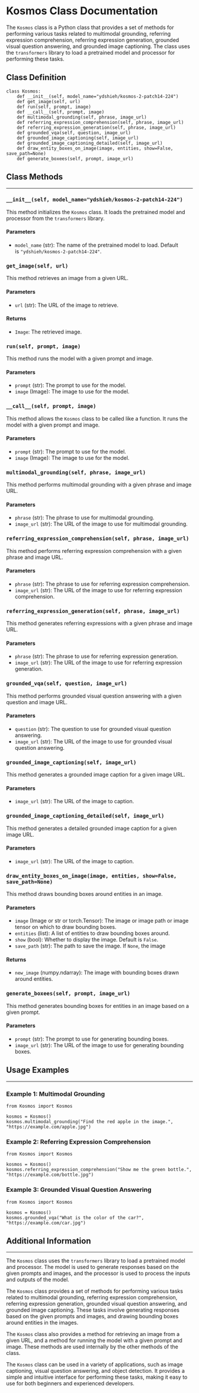 # Kosmos Class Documentation


The `Kosmos` class is a Python class that provides a set of methods for performing various tasks related to multimodal grounding, referring expression comprehension, referring expression generation, grounded visual question answering, and grounded image captioning. The class uses the `transformers` library to load a pretrained model and processor for performing these tasks.

Class Definition
----------------

```
class Kosmos:
    def __init__(self, model_name="ydshieh/kosmos-2-patch14-224")
    def get_image(self, url)
    def run(self, prompt, image)
    def __call__(self, prompt, image)
    def multimodal_grounding(self, phrase, image_url)
    def referring_expression_comprehension(self, phrase, image_url)
    def referring_expression_generation(self, phrase, image_url)
    def grounded_vqa(self, question, image_url)
    def grounded_image_captioning(self, image_url)
    def grounded_image_captioning_detailed(self, image_url)
    def draw_entity_boxes_on_image(image, entities, show=False, save_path=None)
    def generate_boxees(self, prompt, image_url)
```


## Class Methods
-------------

### `__init__(self, model_name="ydshieh/kosmos-2-patch14-224")`

This method initializes the `Kosmos` class. It loads the pretrained model and processor from the `transformers` library.

#### Parameters

-   `model_name` (str): The name of the pretrained model to load. Default is `"ydshieh/kosmos-2-patch14-224"`.

### `get_image(self, url)`

This method retrieves an image from a given URL.

#### Parameters

-   `url` (str): The URL of the image to retrieve.

#### Returns

-   `Image`: The retrieved image.

### `run(self, prompt, image)`

This method runs the model with a given prompt and image.

#### Parameters

-   `prompt` (str): The prompt to use for the model.
-   `image` (Image): The image to use for the model.

### `__call__(self, prompt, image)`

This method allows the `Kosmos` class to be called like a function. It runs the model with a given prompt and image.

#### Parameters

-   `prompt` (str): The prompt to use for the model.
-   `image` (Image): The image to use for the model.

### `multimodal_grounding(self, phrase, image_url)`

This method performs multimodal grounding with a given phrase and image URL.

#### Parameters

-   `phrase` (str): The phrase to use for multimodal grounding.
-   `image_url` (str): The URL of the image to use for multimodal grounding.

### `referring_expression_comprehension(self, phrase, image_url)`

This method performs referring expression comprehension with a given phrase and image URL.

#### Parameters

-   `phrase` (str): The phrase to use for referring expression comprehension.
-   `image_url` (str): The URL of the image to use for referring expression comprehension.

### `referring_expression_generation(self, phrase, image_url)`

This method generates referring expressions with a given phrase and image URL.

#### Parameters

-   `phrase` (str): The phrase to use for referring expression generation.
-   `image_url` (str): The URL of the image to use for referring expression generation.

### `grounded_vqa(self, question, image_url)`

This method performs grounded visual question answering with a given question and image URL.

#### Parameters

-   `question` (str): The question to use for grounded visual question answering.
-   `image_url` (str): The URL of the image to use for grounded visual question answering.

### `grounded_image_captioning(self, image_url)`

This method generates a grounded image caption for a given image URL.

#### Parameters

-   `image_url` (str): The URL of the image to caption.

### `grounded_image_captioning_detailed(self, image_url)`

This method generates a detailed grounded image caption for a given image URL.

#### Parameters

-   `image_url` (str): The URL of the image to caption.

### `draw_entity_boxes_on_image(image, entities, show=False, save_path=None)`

This method draws bounding boxes around entities in an image.

#### Parameters

-   `image` (Image or str or torch.Tensor): The image or image path or image tensor on which to draw bounding boxes.
-   `entities` (list): A list of entities to draw bounding boxes around.
-   `show` (bool): Whether to display the image. Default is `False`.
-   `save_path` (str): The path to save the image. If `None`, the image

#### Returns

-   `new_image` (numpy.ndarray): The image with bounding boxes drawn around entities.

### `generate_boxees(self, prompt, image_url)`

This method generates bounding boxes for entities in an image based on a given prompt.

#### Parameters

-   `prompt` (str): The prompt to use for generating bounding boxes.
-   `image_url` (str): The URL of the image to use for generating bounding boxes.


## Usage Examples
--------------

### Example 1: Multimodal Grounding

```
from Kosmos import Kosmos

kosmos = Kosmos()
kosmos.multimodal_grounding("Find the red apple in the image.", "https://example.com/apple.jpg")
```


### Example 2: Referring Expression Comprehension

```
from Kosmos import Kosmos

kosmos = Kosmos()
kosmos.referring_expression_comprehension("Show me the green bottle.", "https://example.com/bottle.jpg")
```


### Example 3: Grounded Visual Question Answering

```
from Kosmos import Kosmos

kosmos = Kosmos()
kosmos.grounded_vqa("What is the color of the car?", "https://example.com/car.jpg")
```


## Additional Information
----------------------

The `Kosmos` class uses the `transformers` library to load a pretrained model and processor. The model is used to generate responses based on the given prompts and images, and the processor is used to process the inputs and outputs of the model.

The `Kosmos` class provides a set of methods for performing various tasks related to multimodal grounding, referring expression comprehension, referring expression generation, grounded visual question answering, and grounded image captioning. These tasks involve generating responses based on the given prompts and images, and drawing bounding boxes around entities in the images.

The `Kosmos` class also provides a method for retrieving an image from a given URL, and a method for running the model with a given prompt and image. These methods are used internally by the other methods of the class.

The `Kosmos` class can be used in a variety of applications, such as image captioning, visual question answering, and object detection. It provides a simple and intuitive interface for performing these tasks, making it easy to use for both beginners and experienced developers.